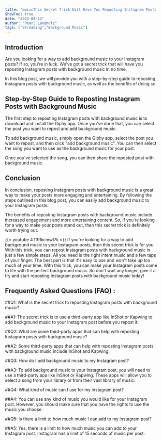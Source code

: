 ```yaml
---
title: "musicThis Secret Trick Will Have You Reposting Instagram Posts with Background Music Instantly!"
ShowToc: true 
date: "2023-04-13"
author: "Pearl Langholz" 
tags: ["Streaming","Background Music"]
---
```

## Introduction

Are you looking for a way to add background music to your Instagram posts? If so, you're in luck. We've got a secret trick that will have you reposting Instagram posts with background music in no time. 

In this blog post, we will provide you with a step-by-step guide to reposting Instagram posts with background music, as well as the benefits of doing so. 

## Step-by-Step Guide to Reposting Instagram Posts with Background Music

The first step to reposting Instagram posts with background music is to download and install the Giphy app. Once you've done that, you can select the post you want to repost and add background music. 

To add background music, simply open the Giphy app, select the post you want to repost, and then click "add background music". You can then select the song you want to use as the background music for your post. 

Once you've selected the song, you can then share the reposted post with background music. 

## Conclusion

In conclusion, reposting Instagram posts with background music is a great way to make your posts more engaging and entertaining. By following the steps outlined in this blog post, you can easily add background music to your Instagram posts. 

The benefits of reposting Instagram posts with background music include increased engagement and more entertaining content. So, if you're looking for a way to make your posts stand out, then this secret trick is definitely worth trying out.

{{< youtube 4T3Rkcmwl7k >}} 
If you're looking for a way to add background music to your Instagram posts, then this secret trick is for you. With this trick, you can repost Instagram posts with background music in just a few simple steps. All you need is the right intent music and a few taps of your finger. The best part is that it's easy to use and won't take up too much of your time. With this trick, you can make your Instagram posts come to life with the perfect background music. So don't wait any longer, give it a try and start reposting Instagram posts with background music today!

## Frequently Asked Questions (FAQ) :
##Q1: What is the secret trick to reposting Instagram posts with background music?

##A1: The secret trick is to use a third-party app like InShot or Kapwing to add background music to your Instagram post before you repost it. 

##Q2: What are some third-party apps that can help with reposting Instagram posts with background music?

##A2: Some third-party apps that can help with reposting Instagram posts with background music include InShot and Kapwing. 

##Q3: How do I add background music to my Instagram post?

##A3: To add background music to your Instagram post, you will need to use a third-party app like InShot or Kapwing. These apps will allow you to select a song from your library or from their vast library of music. 

##Q4: What kind of music can I use for my Instagram post?

##A4: You can use any kind of music you would like for your Instagram post. However, you should make sure that you have the rights to use the music you choose. 

##Q5: Is there a limit to how much music I can add to my Instagram post?

##A5: Yes, there is a limit to how much music you can add to your Instagram post. Instagram has a limit of 15 seconds of music per post.


